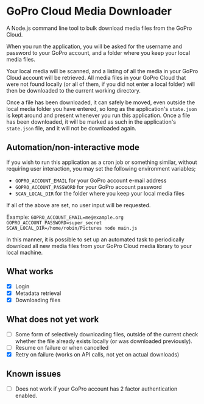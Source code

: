 # GoPro Cloud Media Downloader

A Node.js command line tool to bulk download media files from the GoPro Cloud.

When you run the application, you will be asked for the username and password
to your GoPro account, and a folder where you keep your local media files.

Your local media will be scanned, and a listing of all the media in your GoPro
Cloud account will be retrieved. All media files in your GoPro Cloud that were
not found locally (or all of them, if you did not enter a local folder) will
then be downloaded to the current working directory.

Once a file has been downloaded, it can safely be moved, even outside the local
media folder you have entered, so long as the application's `state.json` is kept
around and present whenever you run this application. Once a file has been
downloaded, it will be marked as such in the application's `state.json` file,
and it will not be downloaded again.

## Automation/non-interactive mode

If you wish to run this application as a cron job or something similar, without
requiring user interaction, you may set the following environment variables;

- `GOPRO_ACCOUNT_EMAIL` for your GoPro account e-mail address
- `GOPRO_ACCOUNT_PASSWORD` for your GoPro account password
- `SCAN_LOCAL_DIR` for the folder where you keep your local media files

If all of the above are set, no user input will be requested.

Example: `GOPRO_ACCOUNT_EMAIL=me@example.org GOPRO_ACCOUNT_PASSWORD=super_secret SCAN_LOCAL_DIR=/home/robin/Pictures node main.js`

In this manner, it is possible to set up an automated task to periodically
download all new media files from your GoPro Cloud media library to your
local machine.


## What works
- [X] Login
- [X] Metadata retrieval
- [X] Downloading files

## What does not yet work
- [ ] Some form of selectively downloading files, outside of the current check whether the file already exists locally (or was downloaded previously).
- [ ] Resume on failure or when cancelled
- [X] Retry on failure (works on API calls, not yet on actual downloads)

## Known issues
- [ ] Does not work if your GoPro account has 2 factor authentication enabled.
